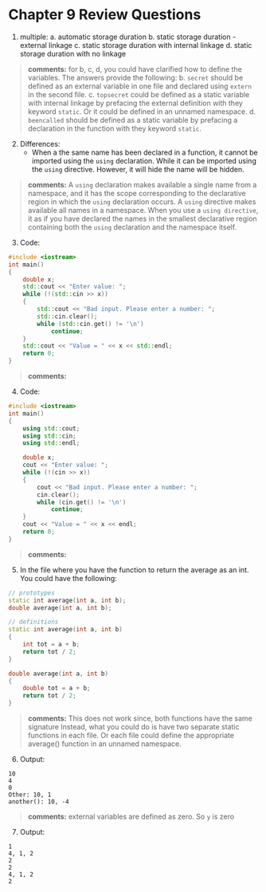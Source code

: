 # Chapter 9 Review Questions

1. multiple:
	a. automatic storage duration
	b. static storage duration - external linkage
	c. static storage duration with internal linkage
	d. static storage duration with no linkage

> **comments:**
> for b, c, d, you could have clarified how to define
> the variables. The answers provide the following:
> 	b. `secret` should be defined as an external variable
> 	in one file and declared using `extern` in the second
> 	file.
> 	c. `topsecret` could be defined as a static variable
> 	with internal linkage by prefacing the external
> 	definition with they keyword `static`. Or it could
> 	be defined in an unnamed namespace.
> 	d. `beencalled` should be defined as a static variable
> 	by prefacing a declaration in the function with they keyword
> 	`static`.

2. Differences:
	* When a the same name has been declared in a function,
		it cannot be imported using the `using` declaration.
		While it can be imported using the `using` directive.
		However, it will hide the name will be hidden.

> **comments:**
> A `using` declaration makes available a single name from a namespace, and it
> has the scope corresponding to the declarative region in which the `using`
> declaration occurs. A `using` directive makes available all names in a
> namespace. When you use a `using directive`, it as if you have declared the
> names in the smallest declarative region containing both the `using`
> declaration and the namespace itself.

3. Code:
```cpp
#include <iostream>
int main()
{
	double x;
	std::cout << "Enter value: ";
	while (!(std::cin >> x))
	{
		std::cout << "Bad input. Please enter a number: ";
		std::cin.clear();
		while (std::cin.get() != '\n')
			continue;
	}
	std::cout << "Value = " << x << std::endl;
	return 0;
}
```
> **comments:**
4. Code:
```cpp
#include <iostream>
int main()
{
	using std::cout;
	using std::cin;
	using std::endl;

	double x;
	cout << "Enter value: ";
	while (!(cin >> x))
	{
		cout << "Bad input. Please enter a number: ";
		cin.clear();
		while (cin.get() != '\n')
			continue;
	}
	cout << "Value = " << x << endl;
	return 0;
}
```
> **comments:**
5. In the file where you have the function to return the average as an int. You
	 could have the following:
```cpp
// prototypes
static int average(int a, int b);
double average(int a, int b);

// definitions
static int average(int a, int b)
{
	int tot = a + b;
	return tot / 2;
}

double average(int a, int b)
{
	double tot = a + b;
	return tot / 2;
}
```
> **comments:**
> This does not work since, both functions have the same signature
> Instead, what you could do is have two separate static functions
> in each file. Or each file could define the appropriate
> average() function in an unnamed namespace.
6. Output:
```
10
4
0
Other: 10, 1
another(): 10, -4
```
> **comments:**
> external variables are defined as zero. So `y` is zero
7. Output:
```
1
4, 1, 2
2
2
4, 1, 2
2
```
